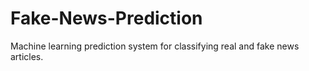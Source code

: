 # Fake-News-Prediction
Machine learning prediction system for classifying real and fake news articles.
